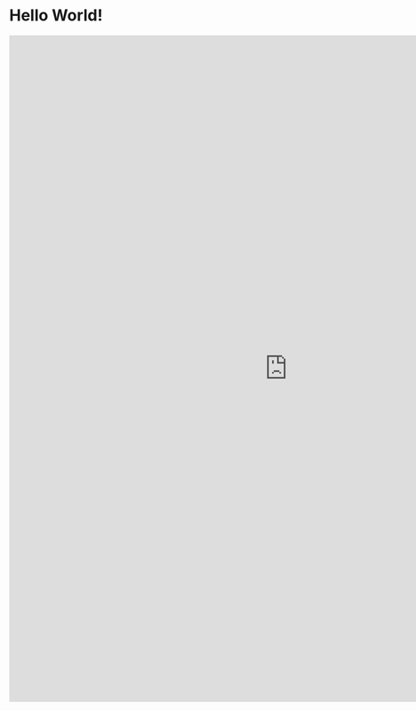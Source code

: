 # Hello World!

<iframe id="NetlogoModel" width="1000" height="1200" src="https://sandermiller.github.io/CompRobo2020Swarms/boidsFlocking.html" frameborder="0"></iframe>

